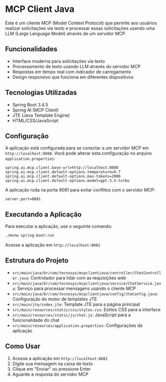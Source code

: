 # MCP Client Java

Este é um cliente MCP (Model Context Protocol) que permite aos usuários realizar solicitações via texto e processar essas solicitações usando uma LLM (Large Language Model) através de um servidor MCP.

## Funcionalidades

- Interface moderna para solicitações via texto
- Processamento de texto usando LLM através do servidor MCP
- Respostas em tempo real com indicador de carregamento
- Design responsivo que funciona em diferentes dispositivos

## Tecnologias Utilizadas

- Spring Boot 3.4.5
- Spring AI (MCP Client)
- JTE (Java Template Engine)
- HTML/CSS/JavaScript

## Configuração

A aplicação está configurada para se conectar a um servidor MCP em `http://localhost:8080`. Você pode alterar esta configuração no arquivo `application.properties`:

```properties
spring.ai.mcp.client.base-url=http://localhost:8080
spring.ai.mcp.client.default-options.temperature=0.7
spring.ai.mcp.client.default-options.max-tokens=2000
spring.ai.mcp.client.default-options.model=gpt-3.5-turbo
```

A aplicação roda na porta 8081 para evitar conflitos com o servidor MCP:

```properties
server.port=8081
```

## Executando a Aplicação

Para executar a aplicação, use o seguinte comando:

```bash
./mvnw spring-boot:run
```

Acesse a aplicação em `http://localhost:8081`

## Estrutura do Projeto

- `src/main/java/br/com/tecnosys/mcpclientjava/controller/ChatController.java`: Controlador para lidar com as requisições web
- `src/main/java/br/com/tecnosys/mcpclientjava/service/ChatService.java`: Serviço para processar mensagens usando o cliente MCP
- `src/main/java/br/com/tecnosys/mcpclientjava/config/JteConfig.java`: Configuração do motor de templates JTE
- `src/main/jte/index.jte`: Template JTE para a página principal
- `src/main/resources/static/css/styles.css`: Estilos CSS para a interface
- `src/main/resources/static/js/chat.js`: JavaScript para a funcionalidade do chat
- `src/main/resources/application.properties`: Configurações da aplicação

## Como Usar

1. Acesse a aplicação em `http://localhost:8081`
2. Digite sua mensagem na caixa de texto
3. Clique em "Enviar" ou pressione Enter
4. Aguarde a resposta do servidor MCP